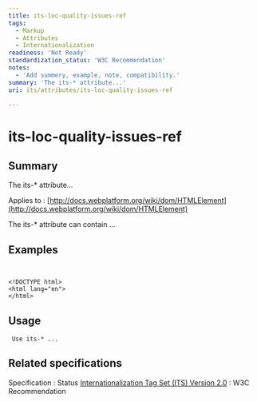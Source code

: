 ```yaml
---
title: its-loc-quality-issues-ref
tags:
  - Markup
  - Attributes
  - Internationalization
readiness: 'Not Ready'
standardization_status: 'W3C Recommendation'
notes:
  - 'Add summery, example, note, compatibility.'
summary: 'The its-* attribute...'
uri: its/attributes/its-loc-quality-issues-ref

---
```

# its-loc-quality-issues-ref

## Summary

The its-\* attribute...

Applies to
:   [http://docs.webplatform.org/wiki/dom/HTMLElement](http://docs.webplatform.org/wiki/dom/HTMLElement)

The its-\* attribute can contain ...

## Examples

``` {.html}


<!DOCTYPE html>
<html lang="en">
</html>
```

</pre>

## Usage

     Use its-* ...

## Related specifications

Specification
:   Status
[Internationalization Tag Set (ITS) Version 2.0](http://www.w3.org/TR/its20/)
:   W3C Recommendation

